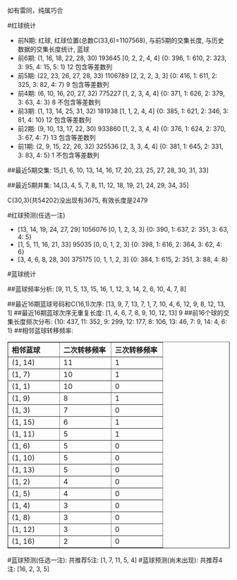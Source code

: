 <!-- 
.. title: 双色球2013007期(2013-01-15)数据分析报告
.. slug: slott-2013007-2013-01-15-report
.. date: 2013-01-16 08:00:00 UTC+08:00
.. tags: Lottery
.. link: 
.. description: 
.. type: text
-->

如有雷同，纯属巧合

<!-- TEASER_END-->

#红球统计

- 前N期: 红球, 红球位置(总数C(33,6)=1107568), 与前5期的交集长度, 与历史数据的交集长度统计, 蓝球
- 前6期: (1, 16, 18, 22, 28, 30) 193645 [0, 2, 2, 4, 4] {0: 396, 1: 610, 2: 323, 3: 95, 4: 15, 5: 1} 12 包含等差数列
- 前5期: (22, 23, 26, 27, 28, 33) 1106789 [2, 2, 2, 3, 3] {0: 416, 1: 611, 2: 325, 3: 82, 4: 7} 9 包含等差数列
- 前4期: (6, 10, 16, 20, 27, 32) 775227 [1, 2, 3, 4, 4] {0: 371, 1: 626, 2: 379, 3: 63, 4: 3} 8 不包含等差数列
- 前3期: (1, 13, 14, 25, 31, 32) 181938 [1, 1, 2, 4, 4] {0: 385, 1: 621, 2: 346, 3: 81, 4: 10} 12 包含等差数列
- 前2期: (9, 10, 13, 17, 22, 30) 933860 [1, 2, 3, 4, 4] {0: 376, 1: 624, 2: 370, 3: 67, 4: 7} 13 包含等差数列
- 前1期: (2, 9, 15, 22, 26, 32) 325536 [2, 3, 3, 4, 4] {0: 381, 1: 645, 2: 331, 3: 83, 4: 5} 1 不包含等差数列

##最近5期交集:
15,[1, 6, 10, 13, 14, 16, 17, 20, 23, 25, 27, 28, 30, 31, 33]

##最近5期并集:
14,[3, 4, 5, 7, 8, 11, 12, 18, 19, 21, 24, 29, 34, 35]

C(30,3)(共54202)没出现有3675, 
有效长度是2479

#红球预测(任选一注)

- [13, 14, 19, 24, 27, 29] 1056076 [0, 1, 2, 3, 3] {0: 390, 1: 637, 2: 351, 3: 63, 4: 5}
- [1, 5, 11, 16, 21, 33] 95035 [0, 0, 1, 2, 3] {0: 398, 1: 616, 2: 364, 3: 62, 4: 6}
- [3, 4, 6, 8, 28, 30] 375175 [0, 1, 1, 2, 3] {0: 384, 1: 615, 2: 351, 3: 88, 4: 8}

#蓝球统计

##蓝球频率分析:
[9, 11, 5, 13, 15, 16, 1, 12, 3, 14, 2, 6, 10, 4, 7, 8]

##最近16期蓝球号码和C(16,1)次序:
[13, 9, 7, 13, 7, 1, 7, 10, 4, 6, 12, 9, 8, 12, 13, 1]
##最近16期蓝球次序无重复长度:
[1, 4, 6, 7, 8, 9, 10, 12, 13] 9
##前16个球的交集长度频次分布:
{10: 437, 11: 352, 9: 299, 12: 177, 8: 106, 13: 46, 7: 9, 14: 4, 6: 1}
##相邻蓝球转移频率:
<table border="1" class="table table-striped dataframe">
  <thead>
    <tr style="text-align: left;">
      <th style="min-width: 100px;">相邻蓝球</th>
      <th style="min-width: 100px;">二次转移频率</th>
      <th style="min-width: 100px;">三次转移频率</th>
    </tr>
  </thead>
  <tbody>
    <tr>
      <td> (1, 14)</td>
      <td> 11</td>
      <td> 1</td>
    </tr>
    <tr>
      <td>  (1, 7)</td>
      <td> 10</td>
      <td> 1</td>
    </tr>
    <tr>
      <td>  (1, 1)</td>
      <td> 10</td>
      <td> 0</td>
    </tr>
    <tr>
      <td>  (1, 9)</td>
      <td>  8</td>
      <td> 1</td>
    </tr>
    <tr>
      <td>  (1, 3)</td>
      <td>  7</td>
      <td> 0</td>
    </tr>
    <tr>
      <td> (1, 15)</td>
      <td>  6</td>
      <td> 1</td>
    </tr>
    <tr>
      <td> (1, 11)</td>
      <td>  5</td>
      <td> 1</td>
    </tr>
    <tr>
      <td>  (1, 6)</td>
      <td>  5</td>
      <td> 0</td>
    </tr>
    <tr>
      <td> (1, 10)</td>
      <td>  5</td>
      <td> 0</td>
    </tr>
    <tr>
      <td> (1, 13)</td>
      <td>  5</td>
      <td> 0</td>
    </tr>
    <tr>
      <td>  (1, 2)</td>
      <td>  4</td>
      <td> 0</td>
    </tr>
    <tr>
      <td>  (1, 5)</td>
      <td>  4</td>
      <td> 0</td>
    </tr>
    <tr>
      <td>  (1, 4)</td>
      <td>  3</td>
      <td> 0</td>
    </tr>
    <tr>
      <td>  (1, 8)</td>
      <td>  3</td>
      <td> 0</td>
    </tr>
    <tr>
      <td> (1, 12)</td>
      <td>  3</td>
      <td> 0</td>
    </tr>
    <tr>
      <td> (1, 16)</td>
      <td>  2</td>
      <td> 0</td>
    </tr>
  </tbody>
</table>
#蓝球预测(任选一注):
共推荐5注: [1, 7, 11, 5, 4]
#蓝球预测(尚未出现):
共推荐4注: [16, 2, 3, 5]

